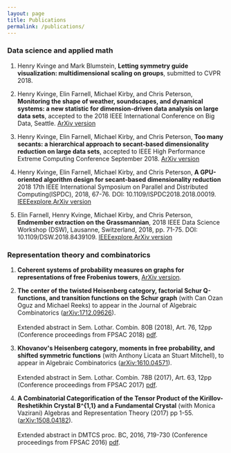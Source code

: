 ```yaml
---
layout: page
title: Publications
permalink: /publications/
---
```

### Data science and applied math

1. Henry Kvinge and Mark Blumstein, **Letting symmetry guide visualization: multidimensional scaling on groups**, submitted to CVPR 2018.

2. Henry Kvinge, Elin Farnell, Michael Kirby, and Chris Peterson, **Monitoring the shape of weather, soundscapes, and dynamical systems: a new statistic for dimension-driven data analysis on large data sets**, accepted to the 2018 IEEE International Conference on Big Data, Seattle. [ArXiv version](https://arxiv.org/abs/1810.11562)

3. Henry Kvinge, Elin Farnell, Michael Kirby, and Chris Peterson, 
**Too many secants: a hierarchical approach to secant-based dimensionality reduction on large data sets**, 
accepted to IEEE High Performance Extreme Computing Conference September 2018. [ArXiv version](https://arxiv.org/abs/1808.01686)

4. Henry Kvinge, Elin Farnell, Michael Kirby, and Chris Peterson, **A GPU-oriented algorithm design for secant-based dimensionality reduction**
2018 17th IEEE International Symposium on Parallel and Distributed Computing(ISPDC), 2018,
67-76. DOI: 10.1109/ISPDC2018.2018.00019.
 [IEEEexplore](https://ieeexplore.ieee.org/document/8452022/),[ArXiv version](https://arxiv.org/abs/1807.03425)

5. Elin Farnell, Henry Kvinge, Michael Kirby, and Chris Peterson, **Endmember extraction on the Grassmannian**, 2018 IEEE Data Science Workshop (DSW), Lausanne, Switzerland, 2018, pp. 71-75. DOI: 10.1109/DSW.2018.8439109. [IEEEexplore](https://ieeexplore.ieee.org/document/8439109/),[ArXiv version](https://arxiv.org/abs/1807.01401)

### Representation theory and combinatorics

1. **Coherent systems of probability measures on graphs for representations of free Frobenius towers**, [ArXiv version](https://arxiv.org/abs/1810.11555).

2. **The center of the twisted Heisenberg category, factorial Schur Q-functions, and transition functions on the Schur graph** 
(with Can Ozan Oguz and Michael Reeks) to appear in the Journal of Algebraic Combinatorics ([arXiv:1712.09626](https://arxiv.org/abs/1712.09626)). <br/><br/>Extended abstract in Sem. Lothar. Combin. 80B (2018), Art. 76, 12pp (Conference proceedings from FPSAC 2018) [pdf](https://www.mat.univie.ac.at/~slc/wpapers/FPSAC2018/FPSAC2018.html). 

3. **Khovanov's Heisenberg category, moments in free probability, and shifted symmetric functions** (with Anthony Licata an Stuart Mitchell), to appear in Algebraic Combinatorics ([arXiv:1610.04571](https://arxiv.org/abs/1610.04571)).<br/><br/>Extended abstract in Sem. Lothar. Combin. 78B (2017), Art. 63, 12pp (Conference proceedings from FPSAC 2017) [pdf](https://www.mat.univie.ac.at/~slc/wpapers/FPSAC2017/FPSAC2017.html).

4. **A Combinatorial Categorification of the Tensor Product of the Kirillov-Reshetikhin Crystal B^{1,1} and a Fundamental Crystal** (with Monica Vazirani) Algebras and Representation Theory (2017) pp 1-55. ([arXiv:1508.04182](https://arxiv.org/abs/1508.04182)).<br/><br/>Extended abstract in DMTCS proc. BC, 2016, 719-730 (Conference proceedings from FPSAC 2016) [pdf](https://fpsac2016.sciencesconf.org/browse/author).


